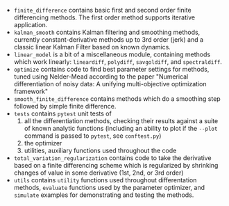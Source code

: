 - `finite_difference` contains basic first and second order finite differencing methods. The first order method supports iterative application.
- `kalman_smooth` contains Kalman filtering and smoothing methods, currently constant-derivative methods up to 3rd order (jerk) and a classic linear Kalman Filter based on known dynamics.
- `linear_model` is a bit of a miscellaneous module, containing methods which work linearly: `lineardiff`, `polydiff`, `savgoldiff`, and `spectraldiff`.
- `optimize` contains code to find best parameter settings for methods, tuned using Nelder-Mead according to the paper "Numerical differentiation of noisy data: A unifying multi-objective optimization framework"
- `smooth_finite_difference` contains methods which do a smoothing step followed by simple finite difference.
- `tests` contains `pytest` unit tests of
	1. all the differentiation methods, checking their results against a suite of known analytic functions (including an ability to plot if the `--plot` command is passed to `pytest`, see `conftest.py`)
	2. the optimizer
	3. utilities, auxiliary functions used throughout the code
- `total_variation_regularization` contains code to take the derivative based on a finite differencing scheme which is regularized by shrinking changes of value in some derivative (1st, 2nd, or 3rd order)
- `utils` contains `utility` functions used throughout differentation methods, `evaluate` functions used by the parameter optimizer, and `simulate` examples for demonstrating and testing the methods.
